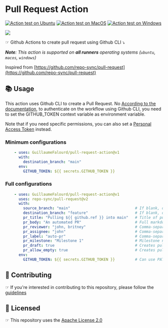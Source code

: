 # Pull Request Action

[![Action test on Ubuntu](https://github.com/GuillaumeFalourd/pull-request-action/actions/workflows/ubuntu_action_test.yml/badge.svg)](https://github.com/GuillaumeFalourd/pull-request-action/actions/workflows/ubuntu_action_test.yml) [![Action test on MacOS](https://github.com/GuillaumeFalourd/pull-request-action/actions/workflows/macos_action_test.yml/badge.svg)](https://github.com/GuillaumeFalourd/pull-request-action/actions/workflows/macos_action_test.yml) [![Action test on Windows](https://github.com/GuillaumeFalourd/pull-request-action/actions/workflows/windows_action_test.yml/badge.svg)](https://github.com/GuillaumeFalourd/pull-request-action/actions/workflows/windows_action_test.yml)

![](https://user-images.githubusercontent.com/22433243/157691195-4a04e61a-279e-4da7-aa1a-2cec91b6ac3e.png)

☞ Github Actions to create pull request using Github CLI ⤵️ 

_**Note**: This action is supported on **all runners** operating systems (`ubuntu`, `macos`, `windows`)_

Inspired from [https://github.com/repo-sync/pull-request](https://github.com/repo-sync/pull-request)
## 📚 Usage

This action uses Github CLI to create a Pull Request. No
[According to the documentation](https://docs.github.com/en/actions/using-workflows/using-github-cli-in-workflows), to authenticate on the workflow using Github CLI, you need to set the GITHUB_TOKEN context variable as environment variable.

Note that if you need specific permissions, you can also set a [Personal Access Token](https://docs.github.com/en/authentication/keeping-your-account-and-data-secure/creating-a-personal-access-token) instead.

### Minimum configurations

```yaml
    - uses: GuillaumeFalourd/pull-request-action@v1
      with:
        destination_branch: "main"
      env:
        GITHUB_TOKEN: ${{ secrets.GITHUB_TOKEN }}
```

### Full configurations

```yaml
    - uses: GuillaumeFalourd/pull-request-action@v1
      uses: repo-sync/pull-request@v2
      with:
        source_branch: "main"                             # If blank, default: triggered branch
        destination_branch: "feature"                     # If blank, default: main
        pr_title: "Pulling ${{ github.ref }} into main"   # Title of pull request
        pr_body: "An automated PR"                        # Full markdown support, requires pr_title to be set
        pr_reviewer: "john, britney"                      # Comma-separated list (no spaces)
        pr_assignee: "john"                               # Comma-separated list (no spaces)
        pr_label: "auto-pr"                               # Comma-separated list (no spaces)
        pr_milestone: "Milestone 1"                       # Milestone name
        pr_draft: true                                    # Creates pull request as draft
        pr_allow_empty: true                              # Creates pull request even if there are no changes
      env:
        GITHUB_TOKEN: ${{ secrets.GITHUB_TOKEN }}         # Can use PAT as secret
```

## 🤝 Contributing

☞ If you're interested in contributing to this repository, please follow the [guidelines](https://github.com/GuillaumeFalourd/pull-request-action/blob/main/CONTRIBUTING.md)

## 🏅 Licensed

☞ This repository uses the [Apache License 2.0](https://github.com/GuillaumeFalourd/pull-request-action/blob/main/LICENSE)

<!-- ### Contribuidores

<a href="https://github.com/GuillaumeFalourd/pull-request-action/graphs/contributors">
  <img src="https://contrib.rocks/image?repo=GuillaumeFalourd/pull-request-action" />
</a>

(Criado com [contributors-img](https://contrib.rocks)) -->
